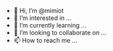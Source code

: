 - 👋 Hi, I’m @mimiot
- 👀 I’m interested in ...
- 🌱 I’m currently learning ...
- 💞️ I’m looking to collaborate on ...
- 📫 How to reach me ...

<!---
mimiot/mimiot is a ✨ special ✨ repository because its `README.md` (this file) appears on your GitHub profile.
You can click the Preview link to take a look at your changes.
--->
